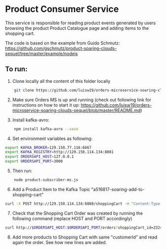 # Product Consumer Service
This service is responsible for reading  product events generated by users browsing the product
Product Catalogue page and adding items to the shopping cart.

The code is based on the example from Guido Schmutz:
https://github.com/gschmutz/product-soaring-clouds-sequel/tree/master/example/nodejs

## To run:

1) Clone locally all the content of this folder locally

```bash
	git clone https://github.com/luisw19/orders-microservice-soaring-clouds-sequel.git
```

2) Make sure Orders MS is up and running (check out following link for instructions on how to start it up: https://github.com/luisw19/orders-microservice-soaring-clouds-sequel/blob/master/README.md)

3) Install kafka-avro:

```bash
	npm install kafka-avro --save
```

4) Set environment variables as following:

```bash
export KAFKA_BROKER=129.150.77.116:6667
export KAFKA_REGISTRY=http://129.150.114.134:8081
export ORDERSAPI_HOST=127.0.0.1
export ORDERSAPI_PORT=3000
```

5) Then run:

```bash
	node product-subscriber-ms.js
```

6) Add a Product Item to the Kafka Topic "a516817-soaring-add-to-shopping-cart"

```bash
curl -X POST http://129.150.114.134:8080/shoppingCart -H "Content-Type: application/json" -d '{"sessionId":"abbfc4f9-83d5-49ac-9fa5-2909c5dc86e6","customerId":"232422","currency":"USD","quantity":1,"product":{"productId":"abbfc4f9-83d5-49ac-9fa5-2909c5dc86e6","code":"AX329T","name":"Light Brown Men Shoe 1","description":"Some very nice light brown shoes", "imageUrl":"01_men_one.jpg","price":68.39,"size":43,"weight":0.0,"dimension":{"unit":"cm","length":10.2,"height":10.4,"width":5.4},"color":"lightbrown","tags":["tag"],"categories":["men"]}}'
```

7) Check that the Shopping Cart Order was created by running the following command (replace HOST and PORT accordingly)

```bash
curl http://$ORDERSAPI_HOST:$ORDERSAPI_PORT/orders?shoppingCart_id=232422&status=SHOPPING_CART
```

8) Add more products to Shopping Cart with same "customerId" and read again the order. See how new lines are added.
